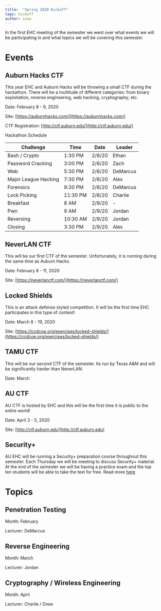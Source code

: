 ```yaml
---
title:  "Spring 2020 Kickoff"
tags: kickoff
author: snow
---
```


In the first EHC meeting of the semester we went over what events we will be participating in and what topics we will be covering this semester.

# Events

## Auburn Hacks CTF 

This year EHC and Auburn Hacks will be throwing a small CTF during the hackathon. 
There will be a multitude of different categories: from binary exploitation, reverse engineering, web hacking, cryptography, etc.

Date: February 8 - 9, 2020 

Site: [https://auburnhacks.com/](https://auburnhacks.com/)

CTF Registration: [http://ctf.auburn.edu/](http://ctf.auburn.edu/)


Hackathon Schedule

|  Challenge | Time | Date  | Leader |
| ---------- | ---- | ----- |  ----- |
| Bash / Crypto | 1:30 PM | 2/8/20  | Ethan   |
| Password Cracking | 3:00 PM         | 2/8/20    | Zach    |  
| Web  | 5:30 PM         | 2/8/20    | DeMarcus    |  
| Major League Hacking  | 7:30 PM         | 2/8/20    | Alex     |
| Forensics  | 9:30 PM         | 2/8/20    | DeMarcus     |
| Lock Picking           | 11:30 PM       | 2/8/20 | Charlie |
| Breakfast     | 8 AM         | 2/9/20 | - |
| Pwn      | 9 AM       | 2/9/20 | Jordan |
| Reversing | 10:30 AM  | 2/9/20 | Jordan |
| Closing | 3:30 PM    | 2/9/20 | Alex|

## NeverLAN CTF

This will be our first CTF of the semester. Unfortunately, it is running during the same time as Auburn Hacks.

Date: February 8 - 11, 2020

Site: [https://neverlanctf.com/](https://neverlanctf.com/)


## Locked Shields

This is an attack defense styled competition. It will be the first time EHC participates in this type of contest!

Date: March 8 - 19, 2020 

Site: [https://ccdcoe.org/exercises/locked-shields/](https://ccdcoe.org/exercises/locked-shields/)

## TAMU CTF

This will be our second CTF of the semester. Its run by Texas A&M and will be significantly harder than NeverLAN.

Date: March

## AU CTF

AU CTF is hosted by EHC and this will be the first time it is public to the entire world!

Date: April 3 - 5, 2020

Site: [http://ctf.auburn.edu](http://ctf.auburn.edu)



## Security+

AU EHC will be running a Security+ preparation course throughout this semester. 
Each Thursday we will be meeting to discuss Security+ material. 
At the end of the semester we will be having a practice exam and the top ten students will be able to take the test for free. Read more [here](/security+/outline/)





# Topics

## Penetration Testing

Month: February

Lecturer: DeMarcus

## Reverse Engineering

Month: March

Lecturer: Jordan 

## Cryptography / Wireless Engineering

Month: April

Lecturer: Charlie / Drew



